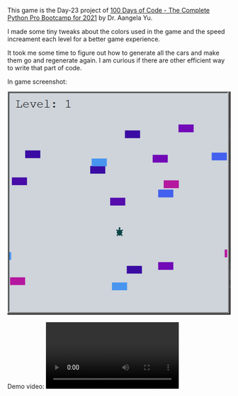 This game is the Day-23 project of [100 Days of Code - The Complete Python Pro Bootcamp for 2021](https://www.udemy.com/course/100-days-of-code/) by Dr. Aangela Yu.

I made some tiny tweaks about the colors used in the game and the speed increament each level for a better game experience.

It took me some time to figure out how to generate all the cars and make them go and regenerate again. I am curious if there are other efficient way to write that part of code.

In game screenshot:

![Turtle Crossing Game](https://raw.githubusercontent.com/linbeta/Day-23_Turtle_Crossing_Game/master/Turtle%20Crossing%20screen%20shot.PNG)


Demo video:
![demo video](https://github.com/linbeta/Day-23_Turtle_Crossing_Game/blob/master/Turtle%20Crossing%202021-04-29%20.mp4)
